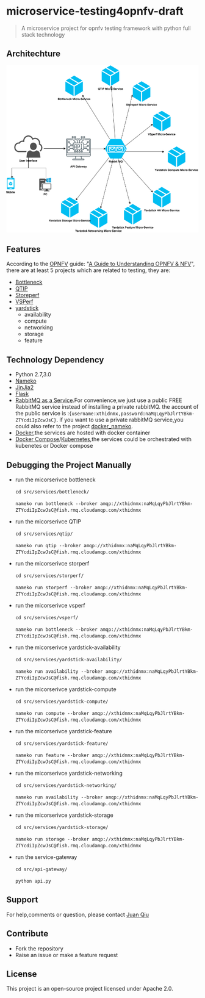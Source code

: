 # microservice-testing4opnfv-draft
> A microservice project for opnfv testing framework with python full stack technology

## Architechture

![OPNFV testing framework microservice](arch.png)

## Features

According to the [OPNFV](https://www.opnfv.org/) guide:
"[A Guide to Understanding OPNFV & NFV](https://www.opnfv.org/resources/download-understanding-opnfv-ebook)",
there are at least 5 projects which are related to testing, they are:

- [Bottleneck](https://wiki.opnfv.org/display/bottlenecks)
- [QTIP](https://wiki.opnfv.org/display/qtip)
- [Storeperf](https://wiki.opnfv.org/display/storperf)
- [VSPerf](https://wiki.opnfv.org/display/vsperf)
- [yardstick](https://wiki.opnfv.org/display/yardstick)
    - availability
    - compute
    - networking
    - storage
    - feature
## Technology Dependency

- Python 2.7,3.0
- [Nameko](https://github.com/nameko/nameko)
- [JinJia2](http://jinja.pocoo.org/)
- [Flask](http://flask.pocoo.org/)
- [RabbitMQ as a Service](https://www.cloudamqp.com/#/).For convenience,we just use a public FREE RabbitMQ service instead of
    installing a private rabbitMQ.
    the account of the public service is :`{username:xthidnmx,password:naMqLqyPbJlrtYBkm-ZTYcdiIpZcwJsC}`.
    if you want to use a private rabbitMQ service,you could also refer to the project [docker_nameko](https://github.com/chunchill/docker-nameko).
- [Docker](https://www.docker.com/),the services are hosted with docker container
- [Docker Compose](https://docs.docker.com/compose/)/[Kubernetes](https://kubernetes.io/),the services could be orchestrated with kubenetes or Docker compose

## Debugging the Project Manually
* run the micorserivce bottleneck

    `cd src/services/bottleneck/`

    `nameko run bottleneck --broker amqp://xthidnmx:naMqLqyPbJlrtYBkm-ZTYcdiIpZcwJsC@fish.rmq.cloudamqp.com/xthidnmx`

* run the micorserivce QTIP

    `cd src/services/qtip/`

    `nameko run qtip --broker amqp://xthidnmx:naMqLqyPbJlrtYBkm-ZTYcdiIpZcwJsC@fish.rmq.cloudamqp.com/xthidnmx`

* run the micorserivce storperf

    `cd src/services/storperf/`

    `nameko run storperf --broker amqp://xthidnmx:naMqLqyPbJlrtYBkm-ZTYcdiIpZcwJsC@fish.rmq.cloudamqp.com/xthidnmx`

* run the micorserivce vsperf

    `cd src/services/vsperf/`

    `nameko run bottleneck --broker amqp://xthidnmx:naMqLqyPbJlrtYBkm-ZTYcdiIpZcwJsC@fish.rmq.cloudamqp.com/xthidnmx`

* run the micorserivce yardstick-availability

    `cd src/services/yardstick-availability/`

    `nameko run availability --broker amqp://xthidnmx:naMqLqyPbJlrtYBkm-ZTYcdiIpZcwJsC@fish.rmq.cloudamqp.com/xthidnmx`

* run the micorserivce yardstick-compute

    `cd src/services/yardstick-compute/`

    `nameko run compute --broker amqp://xthidnmx:naMqLqyPbJlrtYBkm-ZTYcdiIpZcwJsC@fish.rmq.cloudamqp.com/xthidnmx`

* run the micorserivce yardstick-feature

    `cd src/services/yardstick-feature/`

    `nameko run feature --broker amqp://xthidnmx:naMqLqyPbJlrtYBkm-ZTYcdiIpZcwJsC@fish.rmq.cloudamqp.com/xthidnmx`

* run the micorserivce yardstick-networking

    `cd src/services/yardstick-networking/`

    `nameko run availability --broker amqp://xthidnmx:naMqLqyPbJlrtYBkm-ZTYcdiIpZcwJsC@fish.rmq.cloudamqp.com/xthidnmx`

* run the micorserivce yardstick-storage

    `cd src/services/yardstick-storage/`

    `nameko run storage --broker amqp://xthidnmx:naMqLqyPbJlrtYBkm-ZTYcdiIpZcwJsC@fish.rmq.cloudamqp.com/xthidnmx`

* run the service-gateway

    `cd src/api-gateway/`

    `python api.py`

## Support

For help,comments or question, please contact [Juan Qiu](mailto:juan_qiu@tongji.edu.cn)

## Contribute

- Fork the repository
- Raise an issue or make a feature request

## License

This project is an open-source project licensed under Apache 2.0.

